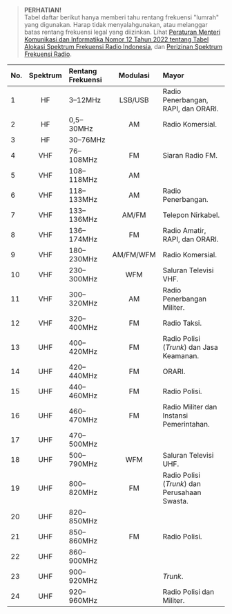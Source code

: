 > **PERHATIAN!**  
> Tabel daftar berikut hanya memberi tahu rentang frekuensi "lumrah" yang digunakan.
> Harap tidak menyalahgunakan, atau melanggar batas rentang frekuensi legal yang diizinkan.
> Lihat [Peraturan Menteri Komunikasi dan Informatika Nomor 12 Tahun 2022 tentang Tabel Alokasi Spektrum Frekuensi Radio Indonesia](https://jdih.kominfo.go.id/produk_hukum/view/id/834/t/peraturan+menteri+komunikasi+dan+informatika+nomor+12+tahun+2022), dan [Perizinan Spektrum Frekuensi Radio](https://www.kominfo.go.id/index.php/content/detail/3345/Perizinan%20Spektrum%20Frekuensi%20Radio/0/layanan_kominfo).

| No. | Spektrum | Rentang Frekuensi | Modulasi | Mayor |
|:---|:---:|:---|:---:|:---|
| 1 | HF | 3–12MHz | LSB/USB | Radio Penerbangan, RAPI, dan ORARI. |
| 2 | HF | 0,5–30MHz | AM | Radio Komersial. |
| 3 | HF | 30–76MHz | | |
| 4 | VHF | 76–108MHz | FM | Siaran Radio FM. |
| 5 | VHF | 108–118MHz | AM | |
| 6 | VHF | 118–133MHz | AM | Radio Penerbangan. |
| 7 | VHF | 133–136MHz | AM/FM | Telepon Nirkabel. |
| 8 | VHF | 136–174MHz | FM | Radio Amatir, RAPI, dan ORARI. |
| 9 | VHF | 180–230MHz | AM/FM/WFM | Radio Komersial. |
| 10 | VHF | 230–300MHz | WFM | Saluran Televisi VHF. |
| 11 | VHF | 300–320MHz | AM | Radio Penerbangan Militer. |
| 12 | VHF | 320–400MHz | FM | Radio Taksi. |
| 13 | UHF | 400–420MHz | FM | Radio Polisi (*Trunk*) dan Jasa Keamanan. |
| 14 | UHF | 420–440MHz | FM | ORARI. |
| 15 | UHF | 440–460MHz | FM | Radio Polisi. |
| 16 | UHF | 460–470MHz | FM | Radio Militer dan Instansi Pemerintahan. |
| 17 | UHF | 470–500MHz | | |
| 18 | UHF | 500–790MHz | WFM | Saluran Televisi UHF. |
| 19 | UHF | 800–820MHz | FM | Radio Polisi (*Trunk*) dan Perusahaan Swasta. |
| 20 | UHF | 820–850MHz | | |
| 21 | UHF | 850–860MHz | FM | Radio Polisi. |
| 22 | UHF | 860–900MHz | | |
| 23 | UHF | 900–920MHz | | *Trunk*. |
| 24 | UHF | 920–960MHz | | Radio Polisi dan Militer. |

